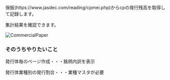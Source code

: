 <p>保振(https://www.jasdec.com/reading/cpmei.php)からcpの発行残高を取得して記録します。</p>
<p>集計結果を確認できます。</p>

![CommercialPaper ](https://user-images.githubusercontent.com/85728967/122786711-8d9faa00-d2ef-11eb-858e-0fced3acb136.png)


<h3>そのうちやりたいこと</h3>
<p>発行体毎のページ作成・・・銘柄内訳を表示</p>
<p>発行体業種別の発行割合・・・業種マスタが必要</p>
